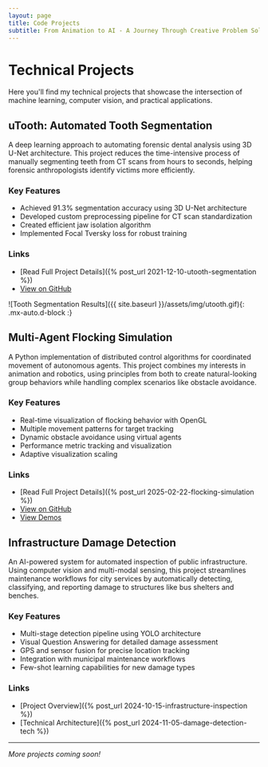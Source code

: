 ```yaml
---
layout: page
title: Code Projects
subtitle: From Animation to AI - A Journey Through Creative Problem Solving
---
```


# Technical Projects

Here you'll find my technical projects that showcase the intersection of machine learning, computer vision, and practical applications.

## uTooth: Automated Tooth Segmentation

A deep learning approach to automating forensic dental analysis using 3D U-Net architecture. This project reduces the time-intensive process of manually segmenting teeth from CT scans from hours to seconds, helping forensic anthropologists identify victims more efficiently.

### Key Features

* Achieved 91.3% segmentation accuracy using 3D U-Net architecture
* Developed custom preprocessing pipeline for CT scan standardization
* Created efficient jaw isolation algorithm
* Implemented Focal Tversky loss for robust training

### Links

* [Read Full Project Details]({% post_url 2021-12-10-utooth-segmentation %})
* [View on GitHub](https://github.com/PlayWeird/utooth)

![Tooth Segmentation Results]({{ site.baseurl }}/assets/img/utooth.gif){: .mx-auto.d-block :}

## Multi-Agent Flocking Simulation

A Python implementation of distributed control algorithms for coordinated movement of autonomous agents. This project combines my interests in animation and robotics, using principles from both to create natural-looking group behaviors while handling complex scenarios like obstacle avoidance.

### Key Features

* Real-time visualization of flocking behavior with OpenGL
* Multiple movement patterns for target tracking
* Dynamic obstacle avoidance using virtual agents
* Performance metric tracking and visualization
* Adaptive visualization scaling

### Links

* [Read Full Project Details]({% post_url 2025-02-22-flocking-simulation %})
* [View on GitHub](https://github.com/PlayWeird/flock)
* [View Demos](https://youtube.com/playlist?list=PLALEfgo6zTwrBcTQs0qAeUh3c1HjtwVj-&si=-wO39mmgf8NNy1lF)

## Infrastructure Damage Detection

An AI-powered system for automated inspection of public infrastructure. Using computer vision and multi-modal sensing, this project streamlines maintenance workflows for city services by automatically detecting, classifying, and reporting damage to structures like bus shelters and benches.

### Key Features

* Multi-stage detection pipeline using YOLO architecture
* Visual Question Answering for detailed damage assessment
* GPS and sensor fusion for precise location tracking
* Integration with municipal maintenance workflows
* Few-shot learning capabilities for new damage types

### Links

* [Project Overview]({% post_url 2024-10-15-infrastructure-inspection %})
* [Technical Architecture]({% post_url 2024-11-05-damage-detection-tech %})

---

*More projects coming soon!*
